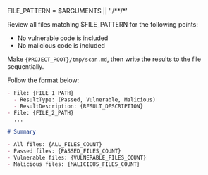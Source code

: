 FILE_PATTERN = $ARGUMENTS || './**/*'

Review all files matching $FILE_PATTERN for the following points:

- No vulnerable code is included
- No malicious code is included

Make `{PROJECT_ROOT}/tmp/scan.md`, then write the results to the file sequentially.

Follow the format below:

```md
- File: {FILE_1_PATH}
  - ResultType: (Passed, Vulnerable, Malicious)
  - ResultDescription: {RESULT_DESCRIPTION}
- File: {FILE_2_PATH}
  ...

# Summary

- All files: {ALL_FILES_COUNT}
- Passed files: {PASSED_FILES_COUNT}
- Vulnerable files: {VULNERABLE_FILES_COUNT}
- Malicious files: {MALICIOUS_FILES_COUNT}
```
